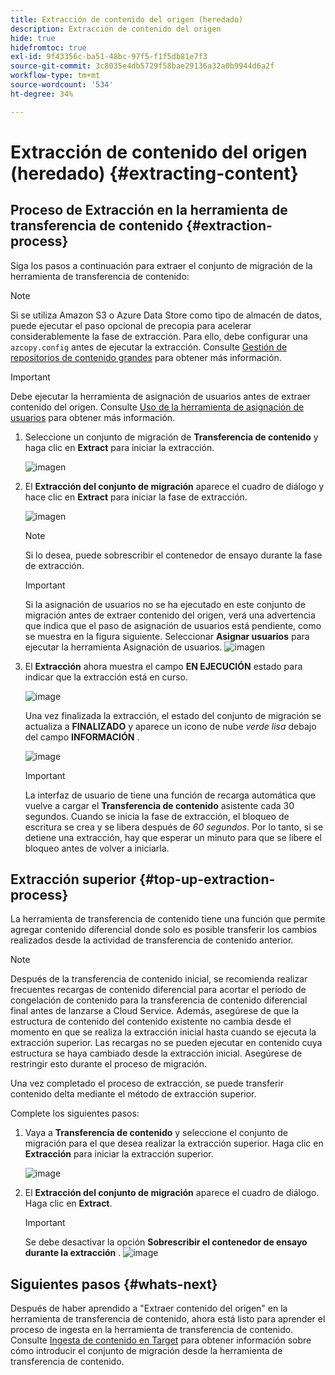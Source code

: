 ```yaml
---
title: Extracción de contenido del origen (heredado)
description: Extracción de contenido del origen
hide: true
hidefromtoc: true
exl-id: 9f43356c-ba51-48bc-97f5-f1f5db81e7f3
source-git-commit: 3c8035e4db5729f58bae29136a32a0b9944d6a2f
workflow-type: tm+mt
source-wordcount: '534'
ht-degree: 34%

---
```


# Extracción de contenido del origen (heredado) {#extracting-content}

## Proceso de Extracción en la herramienta de transferencia de contenido {#extraction-process}

Siga los pasos a continuación para extraer el conjunto de migración de la herramienta de transferencia de contenido:
>[!NOTE]
>Si se utiliza Amazon S3 o Azure Data Store como tipo de almacén de datos, puede ejecutar el paso opcional de precopia para acelerar considerablemente la fase de extracción. Para ello, debe configurar una `azcopy.config` antes de ejecutar la extracción. Consulte [Gestión de repositorios de contenido grandes](https://experienceleague.adobe.com/docs/experience-manager-cloud-service/content/migration-journey/cloud-migration/content-transfer-tool/handling-large-content-repositories.html?lang=en) para obtener más información.

>[!IMPORTANT]
>Debe ejecutar la herramienta de asignación de usuarios antes de extraer contenido del origen. Consulte [Uso de la herramienta de asignación de usuarios](https://experienceleague.adobe.com/docs/experience-manager-cloud-service/content/migration-journey/cloud-migration/content-transfer-tool/legacy-user-mapping-tool/using-user-mapping-tool-legacy.html?lang=en) para obtener más información.

1. Seleccione un conjunto de migración de **Transferencia de contenido** y haga clic en **Extract** para iniciar la extracción.

   ![imagen](/help/journey-migration/content-transfer-tool/assets-ctt/extraction-01.png)

1. El **Extracción del conjunto de migración** aparece el cuadro de diálogo y hace clic en **Extract** para iniciar la fase de extracción.

   ![imagen](/help/journey-migration/content-transfer-tool/assets-ctt/extraction-02.png)

   >[!NOTE]
   >Si lo desea, puede sobrescribir el contenedor de ensayo durante la fase de extracción.

   >[!IMPORTANT]
   >Si la asignación de usuarios no se ha ejecutado en este conjunto de migración antes de extraer contenido del origen, verá una advertencia que indica que el paso de asignación de usuarios está pendiente, como se muestra en la figura siguiente. Seleccionar **Asignar usuarios** para ejecutar la herramienta Asignación de usuarios.
   >![imagen](/help/journey-migration/content-transfer-tool/assets-ctt/user-mapping-extract.png)

1. El **Extracción** ahora muestra el campo **EN EJECUCIÓN** estado para indicar que la extracción está en curso.

   ![image](/help/journey-migration/content-transfer-tool/assets-ctt/extraction-03.png)

   Una vez finalizada la extracción, el estado del conjunto de migración se actualiza a **FINALIZADO** y aparece un icono de nube *verde lisa* debajo del campo **INFORMACIÓN** .

   ![image](/help/journey-migration/content-transfer-tool/assets-ctt/extraction-04.png)

   >[!IMPORTANT]
   >La interfaz de usuario de tiene una función de recarga automática que vuelve a cargar el **Transferencia de contenido** asistente cada 30 segundos.
   >Cuando se inicia la fase de extracción, el bloqueo de escritura se crea y se libera después de *60 segundos*. Por lo tanto, si se detiene una extracción, hay que esperar un minuto para que se libere el bloqueo antes de volver a iniciarla.

## Extracción superior {#top-up-extraction-process}

La herramienta de transferencia de contenido tiene una función que permite agregar contenido diferencial donde solo es posible transferir los cambios realizados desde la actividad de transferencia de contenido anterior.

>[!NOTE]
>Después de la transferencia de contenido inicial, se recomienda realizar frecuentes recargas de contenido diferencial para acortar el período de congelación de contenido para la transferencia de contenido diferencial final antes de lanzarse a Cloud Service.
>Además, asegúrese de que la estructura de contenido del contenido existente no cambia desde el momento en que se realiza la extracción inicial hasta cuando se ejecuta la extracción superior. Las recargas no se pueden ejecutar en contenido cuya estructura se haya cambiado desde la extracción inicial. Asegúrese de restringir esto durante el proceso de migración.

Una vez completado el proceso de extracción, se puede transferir contenido delta mediante el método de extracción superior.

Complete los siguientes pasos:

1. Vaya a **Transferencia de contenido** y seleccione el conjunto de migración para el que desea realizar la extracción superior. Haga clic en **Extracción** para iniciar la extracción superior.

   ![image](/help/journey-migration/content-transfer-tool/assets-ctt/extraction-05.png)

1. El **Extracción del conjunto de migración** aparece el cuadro de diálogo. Haga clic en **Extract**.

   >[!IMPORTANT]
   >Se debe desactivar la opción **Sobrescribir el contenedor de ensayo durante la extracción** .
   >![image](/help/journey-migration/content-transfer-tool/assets-ctt/extraction-06.png)


## Siguientes pasos {#whats-next}

Después de haber aprendido a &quot;Extraer contenido del origen&quot; en la herramienta de transferencia de contenido, ahora está listo para aprender el proceso de ingesta en la herramienta de transferencia de contenido. Consulte [Ingesta de contenido en Target](/help/journey-migration/content-transfer-tool/using-content-transfer-tool/ingesting-content.md) para obtener información sobre cómo introducir el conjunto de migración desde la herramienta de transferencia de contenido.
